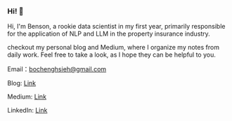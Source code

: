 ### Hi! 👋
Hi, I'm Benson, a rookie data scientist in my first year, primarily responsible for the application of NLP and LLM in the property insurance industry. 

checkout my personal blog and Medium, where I organize my notes from daily work. Feel free to take a look, as I hope they can be helpful to you. 

Email：bochenghsieh@gmail.com

Blog: [Link](https://hsiehbocheng.github.io/)

Medium: [Link](https://medium.com/@bensonhsieh)

LinkedIn: [Link](https://www.linkedin.com/in/博丞-謝-4396b7235/)


<!--
**hsiehbocheng/hsiehbocheng** is a ✨ _special_ ✨ repository because its `README.md` (this file) appears on your GitHub profile.

Here are some ideas to get you started:

- 🔭 I’m currently working on ...
- 🌱 I’m currently learning ...
- 👯 I’m looking to collaborate on ...
- 🤔 I’m looking for help with ...
- 💬 Ask me about ...
- 📫 How to reach me: ...
- 😄 Pronouns: ...
- ⚡ Fun fact: ...
-->
